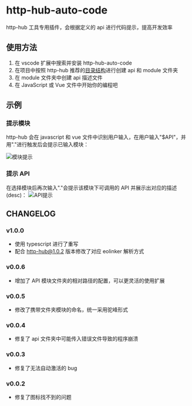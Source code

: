 # http-hub-auto-code

http-hub 工具专用插件，会根据定义的 api 进行代码提示，提高开发效率

## 使用方法

1. 在 vscode 扩展中搜索并安装 http-hub-auto-code
2. 在项目中按照 http-hub 推荐的[目录结构](/guide/module/#目录结构)进行创建 api 和 module 文件夹
3. 在 module 文件夹中创建 api 描述文件
4. 在 JavaScript 或 Vue 文件中开始你的编程吧

## 示例

### 提示模块

http-hub 会在 javascript 和 vue 文件中识别用户输入，在用户输入"\$API"，并用"."进行触发后会提示已输入模块：

![模块提示](~@img/img/http-hub.png)

### 提示 API

在选择模块后再次输入"."会提示该模块下可调用的 API 并展示出对应的描述(desc)：
![API提示](~@img/img/http-hub2.png)

## CHANGELOG

### v1.0.0 <Badge text="publish" />

- 使用 typescript 进行了重写
- 配合 http-hub@1.0.2 版本修改了对应 eolinker 解析方式

### v0.0.6

- 增加了 API 模块文件夹的相对路径的配置，可以更灵活的使用扩展

### v0.0.5

- 修改了携带文件夹模块的命名，统一采用驼峰形式

### v0.0.4

- 修复了 api 文件夹中可能传入错误文件导致的程序崩溃

### v0.0.3

- 修复了无法自动激活的 bug

### v0.0.2

- 修复了图标找不到的问题
